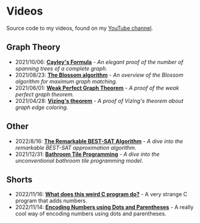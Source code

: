 # Videos
Source code to my videos, found on my [YouTube channel](https://www.youtube.com/channel/UC_IaBSHmisYbiYlv32EeNkQ).

## Graph Theory
- 2021/10/06: **[Cayley's Formula](https://www.youtube.com/watch?v=g-QyzzPM4rU)** - _An elegant proof of the number of spanning trees of a complete graph._
- 2021/08/23: **[The Blossom algorithm](https://www.youtube.com/watch?v=3roPs1Bvg1Q)** - _An overview of the Blossom algorithm for maximum graph matching._
- 2021/06/01: **[Weak Perfect Graph Theorem](https://www.youtube.com/watch?v=Koc63QhxPgk)** - _A proof of the weak perfect graph theorem._
- 2021/04/28: **[Vizing's theorem](https://www.youtube.com/watch?v=OZWZpQmGp0g)** - _A proof of Vizing's theorem about graph edge coloring._

## Other
- 2022/8/16: **[The Remarkable BEST-SAT Algorithm](https://www.youtube.com/watch?v=OV82ab-C85w)** - _A dive into the remarkable BEST-SAT approximation algorithm._
- 2021/12/31: **[Bathroom Tile Programming](https://www.youtube.com/watch?v=KlaEp6ydVhA)** - _A dive into the unconventional bathroom tile programming model._

## Shorts
- 2022/11/16: **[What does this weird C program do?](https://youtube.com/shorts/X9pN7XZFbyE)** - A very strange C program that adds numbers.
- 2022/11/14: **[Encoding Numbers using Dots and Parentheses](https://youtube.com/shorts/JY0_ApbZYkQ)** - A really cool way of encoding numbers using dots and parentheses.

